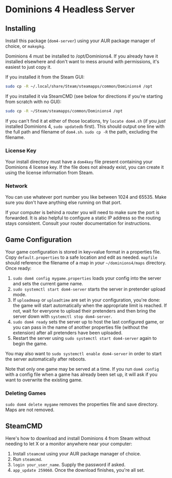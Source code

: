 # Dominions 4 Headless Server

## Installing

Install this package (`dom4-server`) using your AUR package manager of choice, or `makepkg`.

Dominions 4 must be installed to /opt/Dominions4. If you already have it installed elsewhere and don't want to mess around with permissions, it's easiest to just copy it.

If you installed it from the Steam GUI:

```bash
sudo cp -R ~/.local/share/Steam/steamapps/common/Dominions4 /opt
```

If you installed it via SteamCMD (see below for directions if you're starting from scratch with no GUI):

```bash
sudo cp -R ~/Steam/steamapps/common/Dominions4 /opt
```

If you can't find it at either of those locations, try `locate dom4.sh` (if you *just* installed Dominions 4, `sudo updatedb` first). This should output one line with the full path and filename of `dom4.sh`. `sudo cp -R` the path, excluding the filename.

### License Key

Your install directory must have a `dom4key` file present containing your Dominions 4 license key. If the file does not already exist, you can create it using the license information from Steam.

### Network

You can use whatever port number you like between 1024 and 65535. Make sure you don't have anything else running on that port.

If your computer is behind a router you will need to make sure the port is forwarded. It is also helpful to configure a static IP address so the routing stays consistent. Consult your router documentation for instructions.

## Game Configuration

Your game configuration is stored in key=value format in a properties file. Copy `default.properties` to a safe location and edit as needed. `mapfile` should reference the filename of a map in *your* `~/dominions4/maps` directory. Once ready:

1. `sudo dom4 config mygame.properties` loads your config into the server and sets the current game name.
1. `sudo systemctl start dom4-server` starts the server in pretender upload mode.
1. If `uploadmaxp` or `uploadtime` are set in your configuration, you're done: the game will start automatically when the appropriate limit is reached. If not, wait for everyone to upload their pretenders and then bring the server down with `systemctl stop dom4-server`.
1. `sudo dom4 ready` sets the server up to host the last configured game, or you can pass in the name of another properties file (without the extension) after all pretenders have been uploaded.
1. Restart the server using `sudo systemctl start dom4-server` again to begin the game.

You may also want to `sudo systemctl enable dom4-server` in order to start the server automatically after reboots.

Note that only one game may be served at a time. If you run `dom4 config` with a config file when a game has already been set up, it will ask if you want to overwrite the existing game. 

### Deleting Games

`sudo dom4 delete mygame` removes the properties file and save directory. Maps are not removed.

## SteamCMD

Here's how to download and install Dominions 4 from Steam without needing to let X or a monitor anywhere near your computer:

1. Install `steamcmd` using your AUR package manager of choice.
1. Run `steamcmd`.
1. `login your_user_name`. Supply the password if asked.
1. `app_update 259060`. Once the download finishes, you're all set.
